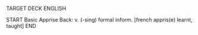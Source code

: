 TARGET DECK
ENGLISH

START
Basic
Apprise
Back: v. (-sing) formal inform. [french appris(e) learnt, taught]
END
